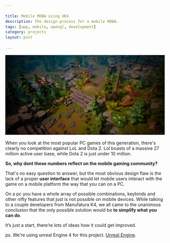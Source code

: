 ```yaml
---

title: Mobile MOBA using UE4
description: The design process for a mobile MOBA.
tags: [app, mobile, opengl, development]
category: projects
layout: post

---
```


![Mobile Moba project](/img/posts/moba-main.jpg)

When you look at the most popular PC games of this generation, there's clearly no competition against LoL and Dota 2.
Lol boasts of a massive 27 million active user base, while Dota 2 is just under 10 million. 

__So, why dont these numbers reflect on the mobile gaming community?__

That's no easy question to answer, but the most obvious design flaw is the lack of a proper __user interface__ that would let mobile users interact with the game on a mobile platform the way that you can on a PC.

On a pc you have a whole array of possible combinations, keybinds and other nifty features that just is not possible on mobile devices. While talking to a couple developers from Manufatura K4, we all came to the unanimous conclusion that the only possible solution would be __to simplify what you can do__.



It’s just a start, there’re lots of ideas how it could get improved. 

ps. We're using unreal Engine 4 for this project. [Unreal Engine](http://unreal.com/).

